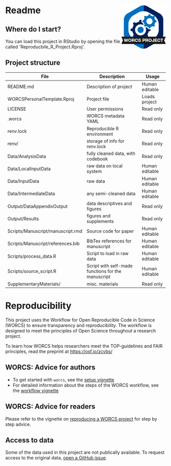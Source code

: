 # Readme <a href='https://osf.io/zcvbs/'><img src='SupplementaryMaterials/worcs_icon.png' align="right" height="139" /></a>

<!-- Please add a brief introduction to explain what the project is about    -->

## Where do I start?

You can load this project in RStudio by opening the file called 'Reproducbile_R_Project.Rproj'.

## Project structure

<!--  You can add rows to this table, using "|" to separate columns.         -->
File                        | Description                      | Usage         
--------------------------- | -------------------------------- | --------------
README.md                   | Description of project           | Human editable
WORCSPersonalTemplate.Rproj | Project file                     | Loads project 
LICENSE                     | User permissions                 | Read only     
.worcs                      | WORCS metadata YAML              | Read only     
renv.lock                   | Reproducible R environment       | Read only     
renv/                       | storage of info for renv.lock    | Read only     
Data/AnalysisData           | fully cleaned data, with codebook| Read only
Data/LocalInputData         | raw data on local system         | Human editable
Data/InputData              | raw data                         | Human editable
Data/IntermediateData       | any semi-cleaned data            | Human editable
Output/DataAppendixOutput   | data descriptives and figures    | Read only      
Output/Results              | figures and supplements          | Read only      
Scripts/Manuscript/manuscript.rmd | Source code for paper            | Human editable
Scripts/Manuscript/references.bib | BibTex references for manuscript | Human editable
Scripts/process_data.R      | Script to load in raw data       | Human editable
Scripts/source_script.R     | Script with self-made functions for the manuscript | Human editable
SupplementaryMaterials/     | misc. materials                  | Read only      


<!--  You can consider adding the following to this file:                    -->
<!--  * A citation reference for your project                                -->
<!--  * Contact information for questions/comments                           -->
<!--  * How people can offer to contribute to the project                    -->
<!--  * A contributor code of conduct, https://www.contributor-covenant.org/ -->

# Reproducibility

This project uses the Workflow for Open Reproducible Code in Science (WORCS) to
ensure transparency and reproducibility. The workflow is designed to meet the
principles of Open Science throughout a research project. 

To learn how WORCS helps researchers meet the TOP-guidelines and FAIR principles,
read the preprint at https://osf.io/zcvbs/

## WORCS: Advice for authors

* To get started with `worcs`, see the [setup vignette](https://cjvanlissa.github.io/worcs/articles/setup.html)
* For detailed information about the steps of the WORCS workflow, see the [workflow vignette](https://cjvanlissa.github.io/worcs/articles/workflow.html)

## WORCS: Advice for readers

Please refer to the vignette on [reproducing a WORCS project]() for step by step advice.
<!-- If your project deviates from the steps outlined in the vignette on     -->
<!-- reproducing a WORCS project, please provide your own advice for         -->
<!-- readers here.                                                           -->


## Access to data

Some of the data used in this project are not publically available.
To request access to the original data, [open a GitHub issue](https://docs.github.com/en/free-pro-team@latest/github/managing-your-work-on-github/creating-an-issue).

<!--Clarify here how users should contact you to gain access to the data, or to submit syntax for evaluation on the original data.-->
